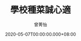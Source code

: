 ---
issue: 376
title: 學校種菜誠心適
author: 曾菁怡
date: 2020-05-07T00:00:00.000+08:00
topic: 生活
difficulty: 1
wikidata: Q131449175
wikidata_link: https://www.wikidata.org/wiki/Q131449175
author_wikidata_link: https://www.wikidata.org/wiki/Q98096342
author_wikidata: Q98096342
---